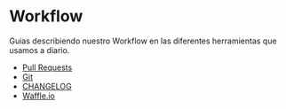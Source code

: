# Workflow

Guias describiendo nuestro Workflow en las diferentes herramientas que
usamos a diario.

* [Pull Requests](PullRequests.md)
* [Git](Git.md)
* [CHANGELOG](Changelog.md)
* [Waffle.io](Waffleio.md)
